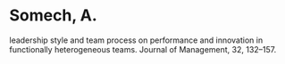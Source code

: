 # Somech, A.

leadership style and team process on performance and innovation in functionally heterogeneous teams. Journal of Management, 32, 132–157.